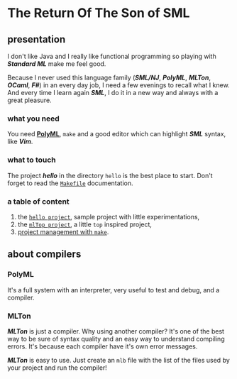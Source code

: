 # The Return Of The Son of SML

## presentation

I don't like Java and I really like functional programming so playing with ***Standard ML*** make me feel good.

Because I never used this language family (***SML/NJ***, ***PolyML***, ***MLTon***, ***OCaml***, ***F#***) in an every day job, I need a few evenings to recall what I knew. And every time I learn again ***SML***, I do it in a new way and always with a great pleasure.

### what you need

You need [**PolyML**](http://www.polyml.org), `make` and a good editor which can highlight ***SML*** syntax, like ***Vim***.

### what to touch

The project ***hello*** in the directory `hello` is the best place to start. Don't forget to read the [`Makefile`](mk/README.md) documentation.

### a table of content

1. the [`hello project`](hello/README.md), sample project with little experimentations,
2. the [`mlTop project`](mlTop/README.md), a little `top` inspired project,
3. [project management with `make`](mk/README.md).

## about compilers

### PolyML

It's a full system with an interpreter, very useful to test and debug, and a compiler.

### MLTon

***MLTon*** is just a compiler. Why using another compiler? It's one of the best way to be sure of syntax quality and an easy way to understand compiling errors. It's because each compiler have it's own error messages.

***MLTon*** is easy to use. Just create an `mlb` file with the list of the files used by your project and run the compiler!
